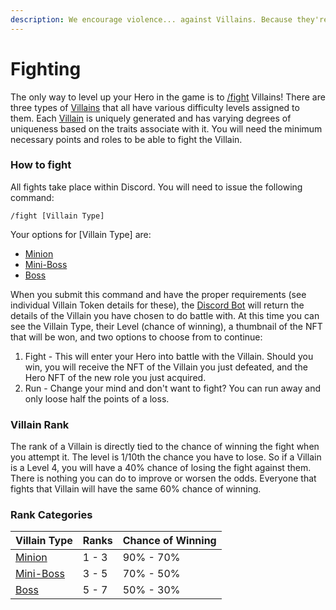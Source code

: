 ```yaml
---
description: We encourage violence... against Villains. Because they're bad.
---
```


# Fighting

The only way to level up your Hero in the game is to [/fight](../discord-bot/fight.md) Villains! There are three types of [Villains](../tokens/villains/) that all have various difficulty levels assigned to them. Each [Villain](../tokens/villains/) is uniquely generated and has varying degrees of uniqueness based on the traits associate with it. You will need the minimum necessary points and roles to be able to fight the Villain.

### How to fight

All fights take place within Discord. You will need to issue the following command:

```
/fight [Villain Type]
```

Your options for \[Villain Type] are:

* [Minion](../tokens/villains/minion.md)
* [Mini-Boss](../tokens/villains/mini-boss.md)
* [Boss](../tokens/villains/boss.md)

When you submit this command and have the proper requirements (see individual Villain Token details for these), the [Discord Bot](broken-reference) will return the details of the Villain you have chosen to do battle with. At this time you can see the Villain Type, their Level (chance of winning), a thumbnail of the NFT that will be won, and two options to choose from to continue:

1. Fight - This will enter your Hero into battle with the Villain. Should you win, you will receive the NFT of the Villain you just defeated, and the Hero NFT of the new role you just acquired.
2. Run - Change your mind and don't want to fight? You can run away and only loose half the points of a loss.

### Villain Rank

The rank of a Villain is directly tied to the chance of winning the fight when you attempt it. The level is 1/10th the chance you have to lose. So if a Villain is a Level 4, you will have a 40% chance of losing the fight against them. There is nothing you can do to improve or worsen the odds. Everyone that fights that Villain will have the same 60% chance of winning.

### Rank Categories

| Villain Type                                 | Ranks | Chance of Winning |
| -------------------------------------------- | ----- | ----------------- |
| [Minion](../tokens/villains/minion.md)       | 1 - 3 | 90% - 70%         |
| [Mini-Boss](../tokens/villains/mini-boss.md) | 3 - 5 | 70% - 50%         |
| [Boss](../tokens/villains/boss.md)           | 5 - 7 | 50% - 30%         |

